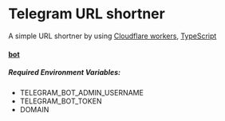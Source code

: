 # Telegram URL shortner 


A simple URL shortner by using  [Cloudflare workers](https://workers.cloudflare.com/), [TypeScript](https://www.typescriptlang.org/) 
#### [bot](https://t.me/bio_shortner_bot)

##### Required Environment Variables:
- TELEGRAM_BOT_ADMIN_USERNAME
- TELEGRAM_BOT_TOKEN
- DOMAIN